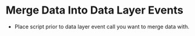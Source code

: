 # Merge Data Into Data Layer Events
- Place script prior to data layer event call you want to merge data with.